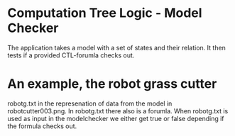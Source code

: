 # Computation Tree Logic - Model Checker
The application takes a model with a set of states and their relation. It then tests if a provided CTL-forumla checks out. 

# An example, the robot grass cutter
robotg.txt in the represenation of data from the model in robotcutter003.png. In robotg.txt there also is a forumla. When robotg.txt is used as input in the modelchecker we either get true or false depending if the formula checks out.
